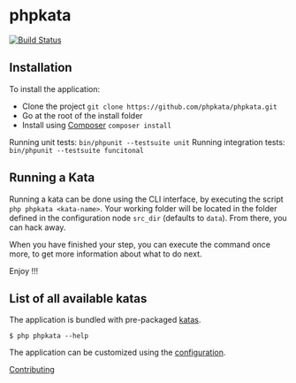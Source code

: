 # phpkata

[![Build Status](https://travis-ci.org/phpkata/phpkata.svg?branch=master)](https://travis-ci.org/phpkata/phpkata)

## Installation

To install the application:

* Clone the project `git clone https://github.com/phpkata/phpkata.git`
* Go at the root of the install folder
* Install using [Composer](https://getcomposer.org/) `composer install`

Running unit tests: `bin/phpunit --testsuite unit`
Running integration tests: `bin/phpunit --testsuite funcitonal`

## Running a Kata

Running a kata can be done using the CLI interface, by executing the script `php phpkata <kata-name>`.
Your working folder will be located in the folder defined in the configuration node `src_dir` (defaults to `data`).
From there, you can hack away.

When you have finished your step, you can execute the command once more, to get more information about what to do next.

Enjoy !!!

## List of all available katas

The application is bundled with pre-packaged [katas](https://github.com/phpkata/phpkata/tree/master/src/Core/Katas).

```
$ php phpkata --help
```

The application can be customized using the [configuration](https://github.com/phpkata/phpkata/wiki).

[Contributing](https://github.com/phpkata/phpkata/wiki/Contributing)
